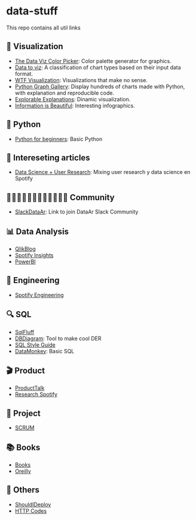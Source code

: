# data-stuff
This repo contains all util links

## 🎨 Visualization
- [The Data Viz Color Picker](https://learnui.design/tools/data-color-picker.html): Color palette generator for graphics.
- [Data to viz](data-to-viz.com): A classification of chart types based on their input data format.
- [WTF Visualization](https://viz.wtf/): Visualizations that make no sense.
- [Python Graph Gallery](https://python-graph-gallery.com): Display hundreds of charts made with Python, with explanation and reproducible code.
- [Explorable Explanations](https://explorabl.es/): Dinamic visualization.
- [Information is Beautiful](https://informationisbeautiful.net/data/): Interesting infographics.

## 🐍 Python
- [Python for beginners](https://www.pythonforbeginners.com/): Basic Python

## 📄 Intereseting articles 
- [Data Science + User Research](https://spotify.design/article/simultaneous-triangulation-mixing-user-research-and-data-science-methods): Mixing user research y data science en Spotify

## 🕵🏻‍♀️👷🏼‍♂️👨🏻‍🚒👷🏽‍♀️ Community
- [SlackDataAr](https://bit.ly/DataAr-slack): Link to join DataAr Slack Community

## 📊 Data Analysis
- [QlikBlog](https://www.qlik.com/blog/)
- [Spotify Insights](https://medium.com/spotify-insights)
- [PowerBI](https://docs.microsoft.com/es-es/power-bi/)

## 🔧 Engineering
- [Spotify Engineering](https://engineering.atspotify.com/)

## 🔍 SQL
- [SqlFluff](https://github.com/sqlfluff/sqlfluff?utm_source=tldrnewsletter)
- [DBDiagram](https://dbdiagram.io/): Tool to make cool DER
- [SQL Style Guide](https://about.gitlab.com/handbook/business-technology/data-team/platform/sql-style-guide/)
- [DataMonkey](http://datamonkey.pro/): Basic SQL

## 🎬 Product
- [ProductTalk](https://www.producttalk.org/)
- [Research Spotify](https://research.atspotify.com/)

## 📆 Project
- [SCRUM](https://scrumguides.org/)

## 📚 Books
- [Books](https://ar1lib.org/)
- [Oreilly](https://learning.oreilly.com/home/)

## 🧸 Others
- [ShouldIDeploy](https://shouldideploy.today/)
- [HTTP Codes](https://medium.com/@hanilim/http-codes-as-valentines-day-comics-8c03c805faa0)
